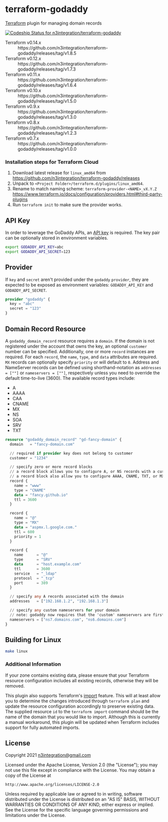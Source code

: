 # terraform-godaddy
[Terraform](https://www.terraform.io/) plugin for managing domain records

[ ![Codeship Status for n3integration/terraform-godaddy](https://app.codeship.com/projects/29e8c490-8b5d-0134-914d-3e63d62140d1/status?branch=master)](https://app.codeship.com/projects/184616)

<dl>
  <dt>Terraform v0.14.x</dt>
  <dd>https://github.com/n3integration/terraform-godaddy/releases/tag/v1.8.5</dd>
  <dt>Terraform v0.12.x</dt>
  <dd>https://github.com/n3integration/terraform-godaddy/releases/tag/v1.7.3</dd>
  <dt>Terraform v0.11.x</dt>
  <dd>https://github.com/n3integration/terraform-godaddy/releases/tag/v1.6.4</dd>
  <dt>Terraform v0.10.x</dt>
  <dd>https://github.com/n3integration/terraform-godaddy/releases/tag/v1.5.0</dd>
  <dt>Terraform v0.9.x</dt>
  <dd>https://github.com/n3integration/terraform-godaddy/releases/tag/v1.3.0</dd>
  <dt>Terraform v0.8.x</dt>
  <dd>https://github.com/n3integration/terraform-godaddy/releases/tag/v1.2.3</dd>
  <dt>Terraform v0.7.x</dt>
  <dd>https://github.com/n3integration/terraform-godaddy/releases/tag/v1.0.0</dd>
<dl>

### Installation steps for Terraform Cloud
1. Download latest release for `linux_amd64` from https://github.com/n3integration/terraform-godaddy/releases
2. Unpack to `<Project Folder>/terraform.d/plugins/linux_amd64`.
3. Rename to match naming scheme: `terraform-provider-<NAME>_vX.Y.Z` https://www.terraform.io/docs/configuration/providers.html#third-party-plugins
4. Run `terraform init` to make sure the provider works.

## API Key
In order to leverage the GoDaddy APIs, an [API key](https://developer.godaddy.com/keys/) is required. The key pair can be optionally stored in environment variables.

```bash
export GODADDY_API_KEY=abc
export GODADDY_API_SECRET=123
```

## Provider

If `key` and `secret` aren't provided under the `godaddy` `provider`, they are expected to be exposed as environment variables: `GODADDY_API_KEY` and `GODADDY_API_SECRET`.

```terraform
provider "godaddy" {
  key = "abc"
  secret = "123"
}
```

## Domain Record Resource
A `godaddy_domain_record` resource requires a `domain`. If the domain is not registered under the account that owns the key, an optional `customer` number can be specified.
Additionally, one or more `record` instances are required. For each `record`, the `name`, `type`, and `data` attributes are required. `MX` records can optionally specify `priority` or will default to `0`. Address and NameServer records can be
defined using shorthand-notation as `addresses = [""]` or `nameservers = [""]`, respectively unless you need to override the default time-to-live (3600). The available record
types include:

* A
* AAAA
* CAA
* CNAME
* MX
* NS
* SOA
* SRV
* TXT

```terraform
resource "godaddy_domain_record" "gd-fancy-domain" {
  domain   = "fancy-domain.com"

  // required if provider key does not belong to customer
  customer = "1234"

  // specify zero or more record blocks
  // a record block allows you to configure A, or NS records with a custom time-to-live value
  // a record block also allow you to configure AAAA, CNAME, TXT, or MX records
  record {
    name = "www"
    type = "CNAME"
    data = "fancy.github.io"
    ttl = 3600
  }

  record {
    name = "@"
    type = "MX"
    data = "aspmx.l.google.com."
    ttl = 600
    priority = 1
  }

  record {
    name      = "@"
    type      = "SRV"
    data      = "host.example.com"
    ttl       = 3600
    service   = "_ldap"
    protocol  = "_tcp"
    port      = 389
  }

  // specify any A records associated with the domain
  addresses   = ["192.168.1.2", "192.168.1.3"]

  // specify any custom nameservers for your domain
  // note: godaddy now requires that the 'custom' nameservers are first supplied through the ui
  nameservers = ["ns7.domains.com", "ns6.domains.com"]
}
```

## Building for Linux

```bash
make linux
```

### Additional Information
If your zone contains existing data, please ensure that your Terraform resource configuration includes all existing records, otherwise they will be removed.

This plugin also supports Terraform's [import](https://www.terraform.io/docs/import/usage.html) feature. This will at least allow you to determine the changes introduced
through `terraform plan` and update the resource configuration accordingly to preserve existing data. The supplied resource `id` to the `terraform import` command should
be the name of the domain that you would like to import. Although this is currently a manual workaround, this plugin will be updated when Terraform includes support for
fully automated imports.

## License

Copyright 2021 n3integration@gmail.com

Licensed under the Apache License, Version 2.0 (the "License");
you may not use this file except in compliance with the License.
You may obtain a copy of the License at

    http://www.apache.org/licenses/LICENSE-2.0

Unless required by applicable law or agreed to in writing, software
distributed under the License is distributed on an "AS IS" BASIS,
WITHOUT WARRANTIES OR CONDITIONS OF ANY KIND, either express or implied.
See the License for the specific language governing permissions and
limitations under the License.
